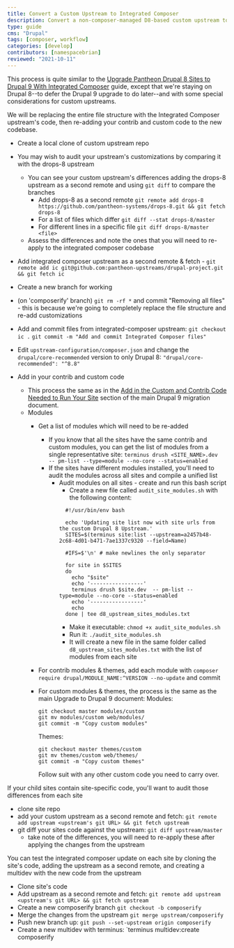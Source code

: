 ```yaml
---
title: Convert a Custom Upstream to Integrated Composer
description: Convert a non-composer-managed D8-based custom upstream to Integrated Composer
type: guide
cms: "Drupal"
tags: [composer, workflow]
categories: [develop]
contributors: [namespacebrian]
reviewed: "2021-10-11"
---
```


This process is quite similar to the [Upgrade Pantheon Drupal 8 Sites to Drupal 9 With Integrated Composer](/docs/guides/drupal-9-migration/upgrade-to-d9) guide, except that we're staying on Drupal 8--to defer the Drupal 9 upgrade to do later--and with some special considerations for custom upstreams.

We will be replacing the entire file structure with the Integrated Composer upstream's code, then re-adding your contrib and custom code to the new codebase.



- Create a local clone of custom upstream repo
- You may wish to audit your upstream's customizations by comparing it with the drops-8 upstream
  - You can see your custom upstream's differences adding the drops-8 upstream as a second remote and using `git diff` to compare the branches
    - Add drops-8 as a second remote `git remote add drops-8 https://github.com/pantheon-systems/drops-8.git && git fetch drops-8`
    - For a list of files which differ `git diff --stat drops-8/master`
    - For different lines in a specific file `git diff drops-8/master <file>`
  - Assess the differences and note the ones that you will need to re-apply to the integrated composer codebase

- Add integrated composer upstream as a second remote & fetch - `git remote add ic git@github.com:pantheon-upstreams/drupal-project.git && git fetch ic`
- Create a new branch for working
- (on 'composerify' branch) `git rm -rf *` and commit "Removing all files" - this is because we're going to completely replace the file structure and re-add customizations
- Add and commit files from integrated-composer upstream: `git checkout ic .`  `git commit -m "Add and commit Integrated Composer files"`
- Edit `upstream-configuration/composer.json` and change the `drupal/core-recommended` version to only Drupal 8: `"drupal/core-recommended": "^8.8"`


- Add in your contrib and custom code
  - This process the same as in the [Add in the Custom and Contrib Code Needed to Run Your Site](https://pantheon.io/docs/guides/drupal-9-migration/upgrade-to-d9#contributed-code) section of the main Drupal 9 migration document.
  - Modules
    - Get a list of modules which will need to be re-added
      - If you know that all the sites have the same contrib and custom modules, you can get the list of modules from a single representative site:
        `terminus drush <SITE_NAME>.dev  -- pm-list --type=module --no-core --status=enabled`
      - If the sites have different modules installed, you'll need to audit the modules across all sites and compile a unified list
        - Audit modules on all sites - create and run this bash script
          - Create a new file called `audit_site_modules.sh` with the following content:
          ```
            #!/usr/bin/env bash

            echo 'Updating site list now with site urls from the custom Drupal 8 Upstream.'
            SITES=$(terminus site:list --upstream=a2457b48-2c68-4d01-b471-7ae1337c9320 --field=Name)

            #IFS=$'\n' # make newlines the only separator

            for site in $SITES
            do
              echo "$site"
              echo '-----------------'
              terminus drush $site.dev  -- pm-list --type=module --no-core --status=enabled
              echo '-----------------'
              echo
            done | tee d8_upstream_sites_modules.txt
          ```
          - Make it executable: `chmod +x audit_site_modules.sh`
          - Run it: `./audit_site_modules.sh`
          - It will create a new file in the same folder called `d8_upstream_sites_modules.txt` with the list of modules from each site

    - For contrib modules & themes, add each module with `composer require drupal/MODULE_NAME:^VERSION --no-update` and commit
    - For custom modules & themes, the process is the same as the main Upgrade to Drupal 9 document:
        Modules:

        ```bash{promptUser:user}
        git checkout master modules/custom
        git mv modules/custom web/modules/
        git commit -m "Copy custom modules"
        ```

        Themes:

        ```bash{promptUser:user}
        git checkout master themes/custom
        git mv themes/custom web/themes/
        git commit -m "Copy custom themes"
        ```

        Follow suit with any other custom code you need to carry over.


If your child sites contain site-specific code, you'll want to audit those differences from each site
- clone site repo
- add your custom upstream as a second remote and fetch: `git remote add upstream <upstream's git URL> && git fetch upstream`
- git diff your sites code against the upstream: `git diff upstream/master`
  - take note of the differences, you will need to re-apply these after applying the changes from the upstream


You can test the integrated composer update on each site by cloning the site's code, adding the upstream as a second remote, and creating a multidev with the new code from the upstream
- Clone site's code
- Add upstream as a second remote and fetch: `git remote add upstream <upstream's git URL> && git fetch upstream`
- Create a new composerify branch `git checkout -b composerify`
- Merge the changes from the upstream `git merge upstream/composerify`
- Push new branch up: `git push --set-upstream origin composerify`
- Create a new multidev with terminus: `terminus multidev:create composerify

